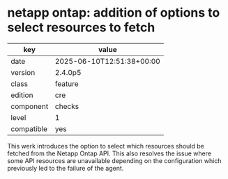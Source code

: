 [//]: # (werk v2)
# netapp ontap: addition of options to select resources to fetch

key        | value
---------- | ---
date       | 2025-06-10T12:51:38+00:00
version    | 2.4.0p5
class      | feature
edition    | cre
component  | checks
level      | 1
compatible | yes

This werk introduces the option to select which resources should be fetched from
the Netapp Ontap API. This also resolves the issue where some API resources
are unavailable depending on the configuration which previously led to the
failure of the agent.
